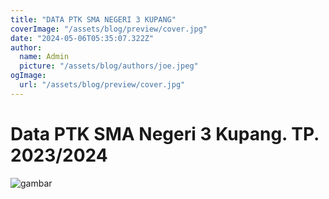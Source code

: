 ```yaml
---
title: "DATA PTK SMA NEGERI 3 KUPANG"
coverImage: "/assets/blog/preview/cover.jpg"
date: "2024-05-06T05:35:07.322Z"
author:
  name: Admin
  picture: "/assets/blog/authors/joe.jpeg"
ogImage:
  url: "/assets/blog/preview/cover.jpg"
---
```


# Data PTK SMA Negeri 3 Kupang. TP. 2023/2024

![gambar](/img/banner.jgp)